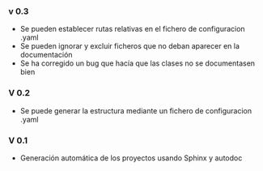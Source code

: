 ### v 0.3

- Se pueden establecer rutas relativas en el fichero de configuracion .yaml
- Se pueden ignorar y excluir ficheros que no deban aparecer en la documentación
- Se ha corregido un bug que hacía que las clases no se documentasen bien

### V 0.2

- Se puede generar la estructura mediante un fichero de configuracion .yaml

### V 0.1

- Generación automática de los proyectos usando Sphinx y autodoc